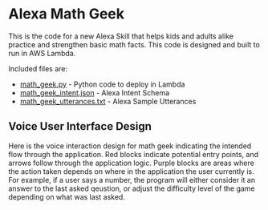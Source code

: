 # Alexa Math Geek

This is the code for a new Alexa Skill that helps kids and adults alike practice and strengthen basic math facts.  This code is designed and built to run in AWS Lambda.

Included files are:

* [math_geek.py](math_geek.py) - Python code to deploy in Lambda
* [math_geek_intent.json](math_geek_intent.json) - Alexa Intent Schema
* [math_geek_utterances.txt](math_geek_utterances.txt) - Alexa Sample Utterances

## Voice User Interface Design

Here is the voice interaction design for math geek indicating the intended flow through the application.  Red blocks indicate potential entry points, and arrows follow through the application logic.  Purple blocks are areas where the action taken depends on where in the application the user currently is.  For example, if a user says a number, the program will either consider it an answer to the last asked qeustion, or adjust the difficulty level of the game depending on what was last asked.



